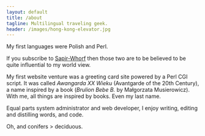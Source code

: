 ```yaml
---
layout: default
title: /about
tagline: Multilingual traveling geek.
header: /images/hong-kong-elevator.jpg
---
```


My first languages were Polish and Perl.

If you subscribe to [Sapir-Whorf](https://en.wikipedia.org/wiki/Linguistic_relativity)
then those two are to be believed to be quite influential to my world view.

My first website venture was a greeting card site powered by a Perl CGI script.
It was called _Awangarda XX Wieku_ (Avantgarde of the 20th Century), a name
inspired by a book (_Brulion Bebe B._ by Małgorzata Musierowicz).
With me, all things are inspired by books. Even my last name.

Equal parts system administrator and web developer, I enjoy writing, editing and
distilling words, and code.

Oh, and conifers > deciduous.
